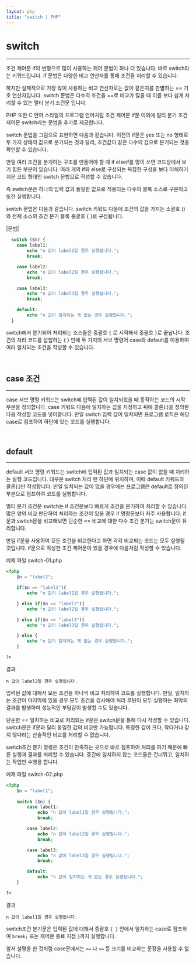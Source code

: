 ```yaml
---
layout: php
title: "switch | PHP"
---
```


# switch
---
조건 제어문 if의 변형으로 많이 사용하는 제어 문법이 하나 더 있습니다. 바로 switch라는 키워드입니다. if 문법은 다양한 비교 연산자를 통해 조건을 처리할 수 있습니다.  

하지만 실제적으로 가장 많이 사용하는 비교 연산자로는 값이 같은지를 판별하는 == 기호 연산자입니다. switch 문법은 다수의 조건을 ==로 비교가 많을 때 이를 보다 쉽게 처리할 수 있는 멀티 분기 조건문 입니다.  

PHP 또한 C 언어 스타일의 프로그램 언어처럼 조건 제어문 if문 이외에 멀티 분기 조건 제어문 switch라는 문법을 추가로 제공합니다.  

switch 문법을 그림으로 표현하면 다음과 같습니다. 이전의 if문은 yes 또는 no 형태로 두 가지 상태의 값으로 분기되는 것과 달리, 조건값이 같은 다수의 값으로 분기되는 것을 확인할 수 있습니다. 

만일 여러 조건을 분개하는 구조를 만들어야 할 때 if elseif를 많이 쓰면 코드상에서 보기 힘든 부분이 있습니다. 여러 개의 if와 else로 구성되는 복잡한 구성을 보다 이해하기 쉬운 코드 형태인 switch 문법으로 작성할 수 있습니다.  

즉 switch문은 하나의 입력 값과 동일한 값으로 적용되는 다수의 블록 소스로 구분하고 또한 실행합니다.  

switch 문법은 다음과 같습니다. switch 키워드 다음에 조건의 값을 가지는 소괄호 ()와 전체 소스의 조건 분기 블록 중괄호 { }로 구성됩니다.  

|문법|
```php
  switch ($n) {
	case label1:
		echo "n 값이 label1일 경우 실행됩니다.";
		break;

	case label2:
		echo "n 값이 label2일 경우 실행됩니다.";
		break;

	case label3:
		echo "n 값이 label3일 경우 실행됩니다.";
		break;

	default:
		echo "n 값이 일치하는 게 없는 경우 실행됩니다.";
  }
```

switch에서 분기되어 처리되는 소스들은 중괄호 `{` 로 시작해서 중괄호 `}`로 끝납니다. 조건의 처리 코드를 삽입하는 { } 안에 두 가지의 서브 명령어 case와 default를 이용하여 여러 일치되는 조건을 작성할 수 있습니다.  

<br>

## case 조건  
---
case 서브 명령 키워드는 switch에 입력된 값이 일치되었을 때 동작하는 코드의 시작 부분을 정의합니다. case 키워드 다음에 일치하는 값을 지정하고 뒤에 콜론(:)을 정의한 다음 작성할 코드를 넣어줍니다. 만일 switch 입력 값이 일치되면 프로그램 로직은 해당 case로 점프하여 하단에 있는 코드를 실행합니다.  

<br>

## default  
---
default 서브 명령 키워드는 switch에 입력된 값과 일치되는 case 값이 없을 때 처리하는 실행 코드입니다. 대부분 switch 처리 맨 하단에 위치하며, 이때 default 키워드와 콜론(:)만 작성합니다. 만일 일치되는 값이 없을 경우에는 프로그램은 default로 정의된 부분으로 점프하여 코드를 실행합니다.  

멀티 분기 조건문 switch는 if 조건문보다 빠르게 조건을 분기하여 처리할 수 있습니다. 많은 양의 비교 판단하여 처리하는 조건이 있을 경우 if 명령문보다 자주 사용합니다. if문과 switch문을 비교해보면 단순한 == 비교에 대한 다수 조건 분기는 switch문이 유리합니다.  

만일 if문을 사용하여 모든 조건을 비교한다고 하면 각각 비교되는 코드는 모두 실행될 것입니다. if문으로 작성한 조건 제어문이 있을 경우에 다음처럼 작성할 수 있습니다.  

예제 파일 switch-01.php
```php
<?php
	$n = "label2";

	if($n == "label1"){
    	echo "n 값이 label1일 경우 실행됩니다.";

	} else if($n == "label2"){
    	echo "n 값이 label2일 경우 실행됩니다.";

	} else if($n == "label3"){
		echo "n 값이 label3일 경우 실행됩니다.";

	} else {
		echo "n 값이 일치하는 게 없는 경우 실행됩니다.";
	}

?>
```

결과
```
n 값이 label2일 경우 실행됩니다.
```

입력된 값에 대해서 모든 조건을 하나씩 비교 처리하여 코드를 실행합니다.  만일, 일치하는 조건이 마지막에 있을 경우 모두 조건을 검사해야 처리 루틴이 모두 실행하는 최악의 결과를 발생하며 성능적인 부담감이 발생할 수도 있습니다.  

단순한 == 일치하는 비교로 처리되는 if문은 switch문을 통해 다시 작성할 수 있습니다. switch문은 if문과 달리 동일한 값의 비교만 가능합니다. 특정한 값이 크다, 작다거나 같지 않다라는 산술적인 비교를 처리할 수 없습니다.  


switch조건 분기 명령은 조건이 만족하는 곳으로 바로 점프하여 처리를 하기 때문에 빠른 실행과 결과를 처리할 수 있습니다. 중간에 일치하지 않는 코드들은 건너뛰고, 일치하는 작업만 수행을 합니다.  

예제 파일 switch-02.php
```php
<?php
	$n = "label1";
	
	switch ($n) {
    	case label1:
      		echo "n 값이 label1일 경우 실행됩니다.";
    		break;

    	case label2:
      		echo "n 값이 label2일 경우 실행됩니다.";
    		break;

    	case label3:
      		echo "n 값이 label3일 경우 실행됩니다.";
    		break;

    	default:
      		echo "n 값이 일치하는 게 없는 경우 실행됩니다.";
	}

?>
```

결과
```
n 값이 label1일 경우 실행됩니다.
```

switch조건 분기문은 입력된 값에 대해서 중괄호 `{ }` 안에서 일치하는 case로 점프하여 `break;` 또는 제어문 종료 지점 `}`까지 실행합니다.  

앞서 설명을 한 것처럼 case문에서는  `>=` 나 `<=` 등 크기를 비교하는 문장을 사용할 수 없습니다.  


<br>